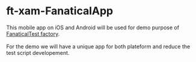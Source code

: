 # ft-xam-FanaticalApp

This mobile app on iOS and Android will be used for demo purpose of [FanaticalTest factory](https://github.com/FanaticalTest/ft-test-mobile-factory-demo).<br />
<br />
For the demo we will have a unique app for both plateform and reduce the test script developement.<br />
